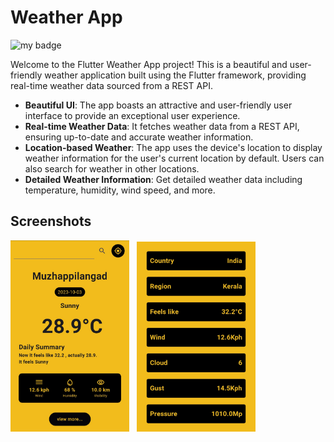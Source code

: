 # Weather App

![my badge](https://img.shields.io/badge/Made%20with-Flutter-blue?style=for-the-badge&logo=flutter) 

Welcome to the Flutter Weather App project! This is a beautiful and user-friendly weather application built using the Flutter framework, providing real-time weather data sourced from a REST API. 

- **Beautiful UI**: The app boasts an attractive and user-friendly user interface to provide an exceptional user experience.
- **Real-time Weather Data**: It fetches weather data from a REST API, ensuring up-to-date and accurate weather information.
- **Location-based Weather**: The app uses the device's location to display weather information for the user's current location by default. Users can also search for weather in other locations.
- **Detailed Weather Information**: Get detailed weather data including temperature, humidity, wind speed, and more.

## Screenshots

<div>
  <img src="screenshots/ss1.jpg" alt="Screenshot of main screen" width="190"> &nbsp;
  <img src="screenshots/ss2.jpg" alt="Screenshot of main screen" width="190">
</div>

